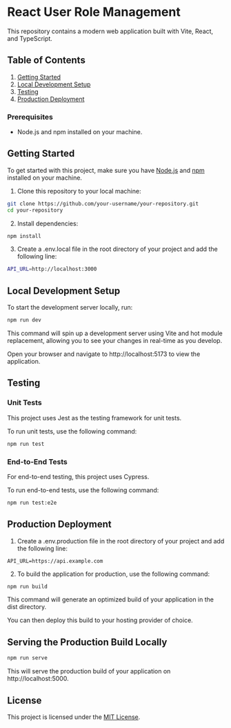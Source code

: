 # React User Role Management

This repository contains a modern web application built with Vite, React, and TypeScript.

## Table of Contents

1. [Getting Started](#getting-started)
2. [Local Development Setup](#local-development-setup)
3. [Testing](#testing)
4. [Production Deployment](#production-deployment)

### Prerequisites

- Node.js and npm installed on your machine.

## Getting Started

To get started with this project, make sure you have [Node.js](https://nodejs.org) and [npm](https://www.npmjs.com/get-npm) installed on your machine.

1. Clone this repository to your local machine:

```bash
git clone https://github.com/your-username/your-repository.git
cd your-repository
```

2. Install dependencies:

```bash
npm install
```

3. Create a .env.local file in the root directory of your project and add the following line:

```bash
API_URL=http://localhost:3000
```

## Local Development Setup

To start the development server locally, run:

```bash
npm run dev
```

This command will spin up a development server using Vite and hot module replacement, allowing you to see your changes in real-time as you develop.

Open your browser and navigate to http://localhost:5173 to view the application.

## Testing

### Unit Tests

This project uses Jest as the testing framework for unit tests.

To run unit tests, use the following command:

```bash
npm run test
```

### End-to-End Tests

For end-to-end testing, this project uses Cypress.

To run end-to-end tests, use the following command:

```bash
npm run test:e2e
```

## Production Deployment

1. Create a .env.production file in the root directory of your project and add the following line:

```
API_URL=https://api.example.com

```

2. To build the application for production, use the following command:

```bash
npm run build
```

This command will generate an optimized build of your application in the dist directory.

You can then deploy this build to your hosting provider of choice.

## Serving the Production Build Locally

```bash
npm run serve
```

This will serve the production build of your application on http://localhost:5000.

## License

This project is licensed under the [MIT License](LICENSE).
